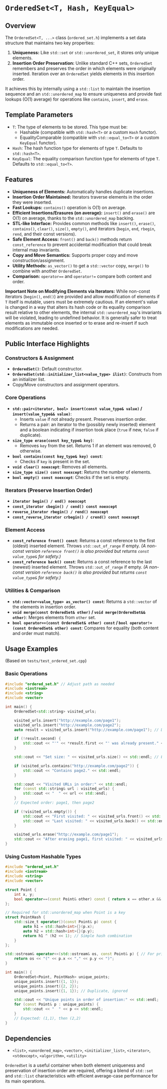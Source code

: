 # `OrderedSet<T, Hash, KeyEqual>`

## Overview

The `OrderedSet<T, ...>` class (`ordered_set.h`) implements a set data structure that maintains two key properties:
1.  **Uniqueness:** Like `std::set` or `std::unordered_set`, it stores only unique elements.
2.  **Insertion Order Preservation:** Unlike standard C++ sets, `OrderedSet` remembers and preserves the order in which elements were originally inserted. Iteration over an `OrderedSet` yields elements in this insertion order.

It achieves this by internally using a `std::list` to maintain the insertion sequence and an `std::unordered_map` to ensure uniqueness and provide fast lookups (O(1) average) for operations like `contains`, `insert`, and `erase`.

## Template Parameters

-   `T`: The type of elements to be stored. This type must be:
    -   Hashable (compatible with `std::hash<T>` or a custom `Hash` functor).
    -   EqualityComparable (compatible with `std::equal_to<T>` or a custom `KeyEqual` functor).
-   `Hash`: The hash function type for elements of type `T`. Defaults to `std::hash<T>`.
-   `KeyEqual`: The equality comparison function type for elements of type `T`. Defaults to `std::equal_to<T>`.

## Features

-   **Uniqueness of Elements:** Automatically handles duplicate insertions.
-   **Insertion Order Maintained:** Iterators traverse elements in the order they were inserted.
-   **Fast Lookups:** `contains()` operation is O(1) on average.
-   **Efficient Insertions/Erasures (on average):** `insert()` and `erase()` are O(1) on average, thanks to the `std::unordered_map` backing.
-   **STL-like Interface:** Provides common methods like `insert()`, `erase()`, `contains()`, `clear()`, `size()`, `empty()`, and iterators (`begin`, `end`, `rbegin`, `rend`, and their const versions).
-   **Safe Element Access:** `front()` and `back()` methods return `const_reference` to prevent accidental modification that could break internal map invariants.
-   **Copy and Move Semantics:** Supports proper copy and move construction/assignment.
-   **Utility Methods:** `as_vector()` to get a `std::vector` copy, `merge()` to combine with another `OrderedSet`.
-   **Comparison:** `operator==` and `operator!=` compare both content and order.

**Important Note on Modifying Elements via Iterators:**
While non-const iterators (`begin()`, `end()`) are provided and allow modification of elements if `T` itself is mutable, users must be extremely cautious. If an element's value is changed in a way that alters its hash code or its equality comparison result relative to other elements, the internal `std::unordered_map`'s invariants will be violated, leading to undefined behavior. It is generally safer to treat elements as immutable once inserted or to erase and re-insert if such modifications are needed.

## Public Interface Highlights

### Constructors & Assignment
-   **`OrderedSet()`**: Default constructor.
-   **`OrderedSet(std::initializer_list<value_type> ilist)`**: Constructs from an initializer list.
-   Copy/Move constructors and assignment operators.

### Core Operations
-   **`std::pair<iterator, bool> insert(const value_type& value)` / `insert(value_type&& value)`**:
    -   Inserts `value` if not already present. Preserves insertion order.
    -   Returns a pair: an iterator to the (possibly newly inserted) element and a boolean indicating if insertion took place (`true` if new, `false` if duplicate).
-   **`size_type erase(const key_type& key)`**:
    -   Removes `key` from the set. Returns 1 if an element was removed, 0 otherwise.
-   **`bool contains(const key_type& key) const`**:
    -   Checks if `key` is present in the set.
-   **`void clear() noexcept`**: Removes all elements.
-   **`size_type size() const noexcept`**: Returns the number of elements.
-   **`bool empty() const noexcept`**: Checks if the set is empty.

### Iterators (Preserve Insertion Order)
-   **`iterator begin() / end() noexcept`**
-   **`const_iterator cbegin() / cend() const noexcept`**
-   **`reverse_iterator rbegin() / rend() noexcept`**
-   **`const_reverse_iterator crbegin() / crend() const noexcept`**

### Element Access
-   **`const_reference front() const`**: Returns a const reference to the first (oldest) inserted element. Throws `std::out_of_range` if empty.
    *(A non-const version `reference front()` is also provided but returns `const value_type&` for safety.)*
-   **`const_reference back() const`**: Returns a const reference to the last (newest) inserted element. Throws `std::out_of_range` if empty.
    *(A non-const version `reference back()` is also provided but returns `const value_type&` for safety.)*

### Utilities & Comparison
-   **`std::vector<value_type> as_vector() const`**: Returns a `std::vector` of the elements in insertion order.
-   **`void merge(const OrderedSet& other)` / `void merge(OrderedSet&& other)`**: Merges elements from `other` set.
-   **`bool operator==(const OrderedSet& other) const` / `bool operator!=(const OrderedSet& other) const`**: Compares for equality (both content and order must match).

## Usage Examples

(Based on `tests/test_ordered_set.cpp`)

### Basic Operations

```cpp
#include "ordered_set.h" // Adjust path as needed
#include <iostream>
#include <string>
#include <vector>

int main() {
    OrderedSet<std::string> visited_urls;

    visited_urls.insert("http://example.com/page1");
    visited_urls.insert("http://example.com/page2");
    auto result = visited_urls.insert("http://example.com/page1"); // Duplicate

    if (!result.second) {
        std::cout << "'" << *result.first << "' was already present." << std::endl;
    }

    std::cout << "Set size: " << visited_urls.size() << std::endl; // Expected: 2

    if (visited_urls.contains("http://example.com/page2")) {
        std::cout << "Contains page2." << std::endl;
    }

    std::cout << "Visited URLs in order:" << std::endl;
    for (const std::string& url : visited_urls) {
        std::cout << "  " << url << std::endl;
    }
    // Expected order: page1, then page2

    if (!visited_urls.empty()) {
        std::cout << "First visited: " << visited_urls.front() << std::endl;
        std::cout << "Last visited: " << visited_urls.back() << std::endl;
    }

    visited_urls.erase("http://example.com/page1");
    std::cout << "After erasing page1, first visited: " << visited_urls.front() << std::endl;
}
```

### Using Custom Hashable Types

```cpp
#include "ordered_set.h"
#include <iostream>
#include <string>
#include <vector>

struct Point {
    int x, y;
    bool operator==(const Point& other) const { return x == other.x && y == other.y; }
};

// Required for std::unordered_map when Point is a key
struct PointHash {
    std::size_t operator()(const Point& p) const {
        auto h1 = std::hash<int>{}(p.x);
        auto h2 = std::hash<int>{}(p.y);
        return h1 ^ (h2 << 1); // Simple hash combination
    }
};

std::ostream& operator<<(std::ostream& os, const Point& p) { // For printing
    return os << "(" << p.x << "," << p.y << ")";
}

int main() {
    OrderedSet<Point, PointHash> unique_points;
    unique_points.insert({1, 1});
    unique_points.insert({2, 2});
    unique_points.insert({1, 1}); // Duplicate, ignored

    std::cout << "Unique points in order of insertion:" << std::endl;
    for (const Point& p : unique_points) {
        std::cout << "  " << p << std::endl;
    }
    // Expected: (1,1), then (2,2)
}
```

## Dependencies
- `<list>`, `<unordered_map>`, `<vector>`, `<initializer_list>`, `<iterator>`, `<stdexcept>`, `<algorithm>`, `<utility>`

`OrderedSet` is a useful container when both element uniqueness and preservation of insertion order are required, offering a blend of `std::set` and `std::list` characteristics with efficient average-case performance for its main operations.
